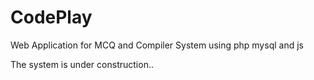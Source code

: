 # CodePlay
Web Application for MCQ and Compiler System using php mysql and js

The system is under construction..
